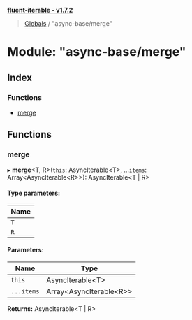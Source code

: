 **[fluent-iterable - v1.7.2](../README.md)**

> [Globals](../README.md) / "async-base/merge"

# Module: "async-base/merge"

## Index

### Functions

* [merge](_async_base_merge_.md#merge)

## Functions

### merge

▸ **merge**\<T, R>(`this`: AsyncIterable\<T>, ...`items`: Array\<AsyncIterable\<R>>): AsyncIterable\<T \| R>

#### Type parameters:

Name |
------ |
`T` |
`R` |

#### Parameters:

Name | Type |
------ | ------ |
`this` | AsyncIterable\<T> |
`...items` | Array\<AsyncIterable\<R>> |

**Returns:** AsyncIterable\<T \| R>

